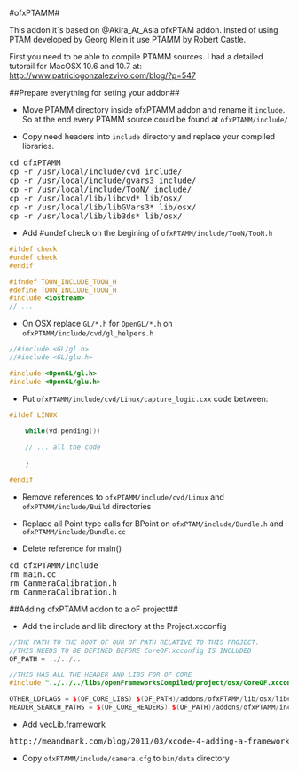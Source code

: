#ofxPTAMM#

This addon it´s based on @Akira_At_Asia ofxPTAM addon. Insted of using PTAM developed by Georg Klein it use PTAMM by Robert Castle.

First you need to be able to compile PTAMM sources. I had a detailed tutorail for MacOSX 10.6 and 10.7 at: http://www.patriciogonzalezvivo.com/blog/?p=547

##Prepare everything for seting your addon##

- Move PTAMM directory inside ofxPTAMM addon and rename it ```include```. So at the end every PTAMM source could be found at ```ofxPTAMM/include/```

- Copy need headers into ```include``` directory and replace your compiled libraries.

<pre>
cd ofxPTAMM
cp -r /usr/local/include/cvd include/
cp -r /usr/local/include/gvars3 include/
cp -r /usr/local/include/TooN/ include/
cp -r /usr/local/lib/libcvd* lib/osx/
cp -r /usr/local/lib/libGVars3* lib/osx/
cp -r /usr/local/lib/lib3ds* lib/osx/
</pre>

- Add #undef check on the begining of ```ofxPTAMM/include/TooN/TooN.h```

```c++
#ifdef check
#undef check
#endif

#ifndef TOON_INCLUDE_TOON_H
#define TOON_INCLUDE_TOON_H
#include <iostream>
// ...

```

- On OSX replace ```GL/*.h``` for ```OpenGL/*.h``` on ```ofxPTAMM/include/cvd/gl_helpers.h```

```c++
//#include <GL/gl.h>
//#include <GL/glu.h>

#include <OpenGL/gl.h>
#include <OpenGL/glu.h>

```

- Put ```ofxPTAMM/include/cvd/Linux/capture_logic.cxx``` code between:

```c++
#ifdef LINUX

    while(vd.pending())
    
    // ... all the code
    
    }

#endif
```

- Remove references to ```ofxPTAMM/include/cvd/Linux``` and ```ofxPTAMM/include/Build``` directories

- Replace all Point type calls for BPoint on ```ofxPTAM/include/Bundle.h``` and ```ofxPTAMM/include/Bundle.cc```
		
- Delete reference for main() 

<pre>
cd ofxPTAMM/include
rm main.cc
rm CammeraCalibration.h
rm CammeraCalibration.h
</pre>

##Adding ofxPTAMM addon to a oF project##

- Add the include and lib directory at the Project.xcconfig

```c++
//THE PATH TO THE ROOT OF OUR OF PATH RELATIVE TO THIS PROJECT.
//THIS NEEDS TO BE DEFINED BEFORE CoreOF.xcconfig IS INCLUDED
OF_PATH = ../../..

//THIS HAS ALL THE HEADER AND LIBS FOR OF CORE
#include "../../../libs/openFrameworksCompiled/project/osx/CoreOF.xcconfig"

OTHER_LDFLAGS = $(OF_CORE_LIBS) $(OF_PATH)/addons/ofxPTAMM/lib/osx/libcvd-0.8.dylib
HEADER_SEARCH_PATHS = $(OF_CORE_HEADERS) $(OF_PATH)/addons/ofxPTAMM/include
```

- Add vecLib.framework

<pre>
http://meandmark.com/blog/2011/03/xcode-4-adding-a-framework-to-your-project/
</pre>

- Copy ```ofxPTAMM/include/camera.cfg``` to ```bin/data``` directory 